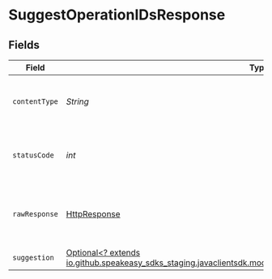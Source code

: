 # SuggestOperationIDsResponse


## Fields

| Field                                                                                                                                                                          | Type                                                                                                                                                                           | Required                                                                                                                                                                       | Description                                                                                                                                                                    |
| ------------------------------------------------------------------------------------------------------------------------------------------------------------------------------ | ------------------------------------------------------------------------------------------------------------------------------------------------------------------------------ | ------------------------------------------------------------------------------------------------------------------------------------------------------------------------------ | ------------------------------------------------------------------------------------------------------------------------------------------------------------------------------ |
| `contentType`                                                                                                                                                                  | *String*                                                                                                                                                                       | :heavy_check_mark:                                                                                                                                                             | HTTP response content type for this operation                                                                                                                                  |
| `statusCode`                                                                                                                                                                   | *int*                                                                                                                                                                          | :heavy_check_mark:                                                                                                                                                             | HTTP response status code for this operation                                                                                                                                   |
| `rawResponse`                                                                                                                                                                  | [HttpResponse<InputStream>](https://docs.oracle.com/en/java/javase/11/docs/api/java.net.http/java/net/http/HttpResponse.html)                                                  | :heavy_check_mark:                                                                                                                                                             | Raw HTTP response; suitable for custom response parsing                                                                                                                        |
| `suggestion`                                                                                                                                                                   | [Optional<? extends io.github.speakeasy_sdks_staging.javaclientsdk.models.operations.SuggestOperationIDsSuggestion>](../../models/operations/SuggestOperationIDsSuggestion.md) | :heavy_minus_sign:                                                                                                                                                             | OK                                                                                                                                                                             |